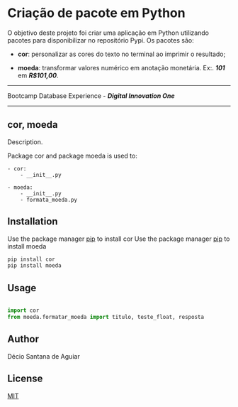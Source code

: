 # Criação de pacote em Python

O objetivo deste projeto foi criar uma aplicação em Python utilizando pacotes para disponibilizar no repositório Pypi. 
Os pacotes são:

 - **cor**: personalizar as cores do texto no terminal ao imprimir o resultado;

- **moeda**: transformar valores numérico em anotação monetária. Ex:. **_101_** em **_R$101,00_**.
___
Bootcamp Database Experience - **_Digital Innovation One_**
___
## cor,  moeda

Description. 

Package cor and package moeda is used to:
	
	- cor:
		- __init__.py
	
	- moeda:
		- __init__.py
		- formata_moeda.py

## Installation

Use the package manager [pip](https://pip.pypa.io/en/stable/) to install cor
Use the package manager [pip](https://pip.pypa.io/en/stable/) to install moeda

```bash
pip install cor
pip install moeda
```

## Usage

```python

import cor
from moeda.formatar_moeda import titulo, teste_float, resposta
```

## Author
Décio Santana de Aguiar

## License
[MIT](https://choosealicense.com/licenses/mit/)

